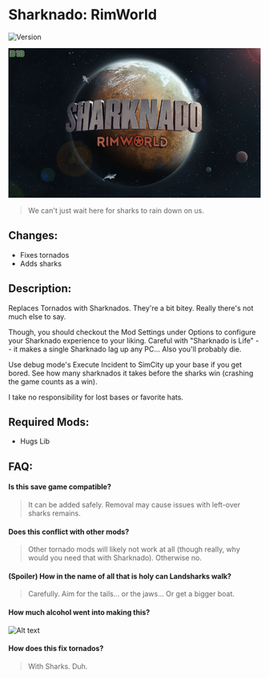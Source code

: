 # Sharknado: RimWorld

![Version](https://img.shields.io/badge/Rimworld-B18-brightgreen.svg)

![Alt text](About/Preview.png?raw=true "Sharknado")

> We can't just wait here for sharks to rain down on us.

## Changes:
- Fixes tornados
- Adds sharks

## Description:

Replaces Tornados with Sharknados. They're a bit bitey. Really there's not much else to say.

Though, you should checkout the Mod Settings under Options to configure your Sharknado experience to your liking. Careful with "Sharknado is Life" -- it makes a single Sharknado lag up any PC... Also you'll probably die.

Use debug mode's Execute Incident to SimCity up your base if you get bored. See how many sharknados it takes before the sharks win (crashing the game counts as a win).

I take no responsibility for lost bases or favorite hats.

## Required Mods:
- Hugs Lib

## FAQ:

#### Is this save game compatible?

> It can be added safely. Removal may cause issues with left-over sharks remains.
    
#### Does this conflict with other mods?

> Other tornado mods will likely not work at all (though really, why would you need that with Sharknado). Otherwise no.

#### (Spoiler) How in the name of all that is holy can Landsharks walk?

> Carefully. Aim for the tails... or the jaws... Or get a bigger boat.

#### How much alcohol went into making this?

![Alt text](https://imgs.xkcd.com/comics/ballmer_peak.png "Ballmer Peak")

#### How does this fix tornados?

> With Sharks. Duh.
